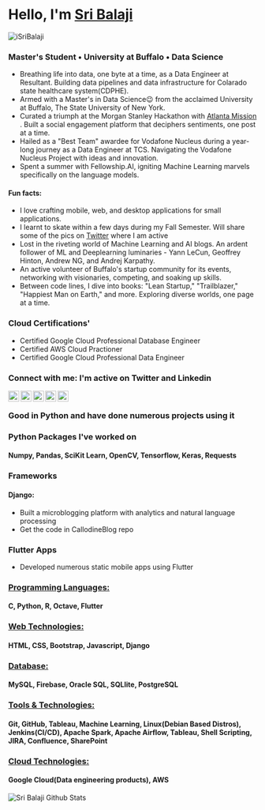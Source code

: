 <h1>Hello, I'm <a href="https://isribalaji.in/">Sri Balaji</a>
<!--   <img src="https://raw.githubusercontent.com/ABSphreak/ABSphreak/master/gifs/Hi.gif" width="30px"> -->
</h1>

<p align="left"> <img src="https://komarev.com/ghpvc/?username=iSriBalaji&label=Views&color=blue&style=flat" alt="iSriBalaji" /> </p>

### Master's Student • University at Buffalo • Data Science
- Breathing life into data, one byte at a time, as a Data Engineer at Resultant. Building data pipelines and data infrastructure for Colarado state healthcare system(CDPHE).
- Armed with a Master's in Data Science😉 from the acclaimed University at Buffalo, The State University of New York.
- Curated a triumph at the Morgan Stanley Hackathon with <a href="https://atlanta-mission.herokuapp.com/">Atlanta Mission</a> . Built a social engagement platform that deciphers sentiments, one post at a time.
- Hailed as a "Best Team" awardee for Vodafone Nucleus during a year-long journey as a Data Engineer at TCS. Navigating the Vodafone Nucleus Project with ideas and innovation.
- Spent a summer with Fellowship.AI, igniting Machine Learning marvels specifically on the language models.
#### Fun facts: 
- I love crafting mobile, web, and desktop applications for small applications.
- I learnt to skate within a few days during my Fall Semester. Will share some of the pics on [Twitter] where I am active
- Lost in the riveting world of Machine Learning and AI blogs. An ardent follower of ML and Deeplearning luminaries - Yann LeCun, Geoffrey Hinton, Andrew NG, and Andrej Karpathy.
- An active volunteer of Buffalo's startup community for its events, networking with visionaries, competing, and soaking up skills.
- Between code lines, I dive into books: "Lean Startup," "Trailblazer," "Happiest Man on Earth," and more. Exploring diverse worlds, one page at a time.
<!-- <a href="https://twitter.com/isribalaji">Twitter</a> -->

### Cloud Certifications'
* Certified Google Cloud Professional Database Engineer
* Certified AWS Cloud Practioner
* Certified Google Cloud Professional Data Engineer

### Connect with me: I'm active on Twitter and Linkedin

[<img align="left" alt="Sri Balaji Portfolio" width="22px" src="https://cdn-icons-png.flaticon.com/512/3884/3884864.png" />][website]
[<img align="left" alt="Sri Balaji | LinkedIn" width="22px" src="https://cdn-icons-png.flaticon.com/512/174/174857.png" />][linkedin]
[<img align="left" alt="Sri Balaji | Twitter" width="22px" src="https://cdn-icons-png.flaticon.com/512/733/733579.png" />][twitter]
[<img align="left" alt="Sri Balaji | WhatsApp" width="22px" src="https://cdn-icons-png.flaticon.com/512/733/733585.png" />][whatsapp]
[<img align="left" alt="Sri Balaji | Instagram" width="22px" src="https://cdn-icons-png.flaticon.com/512/174/174855.png" />][instagram]

[whatsapp]:https://wa.me/+17169863583
[website]: https://isribalaji.in/
[twitter]: https://twitter.com/isribalaji
[instagram]: https://www.instagram.com/isribalaji/
[linkedin]: https://www.linkedin.com/in/sri-balaji/
<br />

### Good in Python and have done numerous projects using it
### Python Packages I've worked on
#### Numpy, Pandas, SciKit Learn, OpenCV, Tensorflow, Keras, Requests

### Frameworks
#### Django: 
- Built a microblogging platform with analytics and natural language processing
- Get the code in CallodineBlog repo

### Flutter Apps
- Developed numerous static mobile apps using Flutter

### <ins> Programming Languages: </ins>
#### C, Python, R, Octave, Flutter

### <ins> Web Technologies: </ins>
#### HTML, CSS, Bootstrap, Javascript, Django

### <ins> Database: </ins>
#### MySQL, Firebase, Oracle SQL, SQLlite, PostgreSQL

### <ins> Tools & Technologies: </ins>
#### Git, GitHub, Tableau, Machine Learning, Linux(Debian Based Distros), Jenkins(CI/CD), Apache Spark, Apache Airflow, Tableau, Shell Scripting, JIRA, Confluence, SharePoint

### <ins> Cloud Technologies: </ins>
#### Google Cloud(Data engineering products), AWS

<img alt="Sri Balaji Github Stats" align = "left" src="https://github-readme-stats.vercel.app/api?username=iSriBalaji&show_icons=true&hide_border=false" />
<!-- [![Top Langs](https://github-readme-stats.vercel.app/api/top-langs/?username=isribalaji)](https://github.com/isribalaji/github-readme-stats) -->
